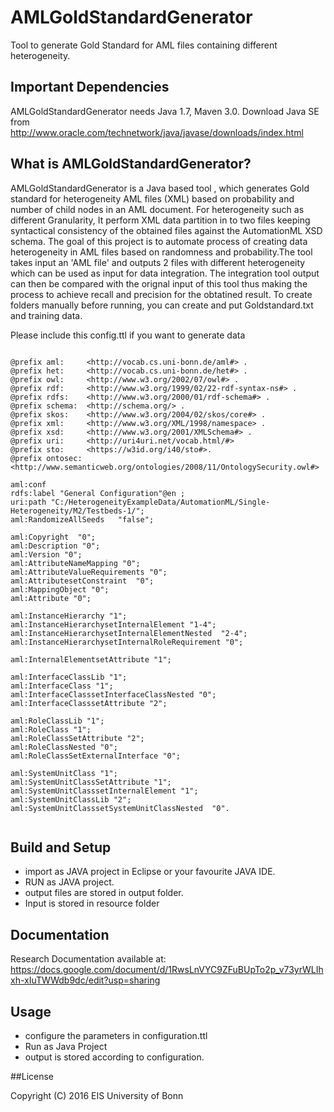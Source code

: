 # AMLGoldStandardGenerator   
Tool to generate Gold Standard for AML files containing different heterogeneity.


## Important Dependencies

AMLGoldStandardGenerator needs Java 1.7, Maven 3.0. Download Java SE from  
http://www.oracle.com/technetwork/java/javase/downloads/index.html


## What is AMLGoldStandardGenerator?

AMLGoldStandardGenerator  is a Java based tool , which generates Gold standard for heterogeneity AML files (XML) based on probability and number of child nodes in an AML document. For heterogeneity such as  different Granularity, It perform XML data partition in to two files keeping syntactical consistency of the obtained files against the AutomationML XSD schema. 
The goal of this project is to automate process of creating data heterogeneity in AML files based on randomness and probability.The tool takes input an 'AML file' and outputs 2 files with different heterogeneity which can be used as input for data integration. The integration tool output can then be compared with the orignal input of this tool thus making the process to achieve recall and precision for the obtatined result.
To create folders manually before running, you can create and put Goldstandard.txt and training data.           

Please include this config.ttl if you want to generate data

```

@prefix aml:     <http://vocab.cs.uni-bonn.de/aml#> .
@prefix het:     <http://vocab.cs.uni-bonn.de/het#> .
@prefix owl:     <http://www.w3.org/2002/07/owl#> .
@prefix rdf:     <http://www.w3.org/1999/02/22-rdf-syntax-ns#> .
@prefix rdfs:    <http://www.w3.org/2000/01/rdf-schema#> .
@prefix schema:  <http://schema.org/> .
@prefix skos:    <http://www.w3.org/2004/02/skos/core#> .
@prefix xml:     <http://www.w3.org/XML/1998/namespace> .
@prefix xsd:     <http://www.w3.org/2001/XMLSchema#> .
@prefix uri:     <http://uri4uri.net/vocab.html/#>
@prefix sto:     <https://w3id.org/i40/sto#>.
@prefix ontosec: <http://www.semanticweb.org/ontologies/2008/11/OntologySecurity.owl#>

aml:conf 
rdfs:label "General Configuration"@en ;
uri:path "C:/HeterogeneityExampleData/AutomationML/Single-Heterogeneity/M2/Testbeds-1/";  
aml:RandomizeAllSeeds   "false";          

aml:Copyright  "0"; 
aml:Description "0"; 
aml:Version "0"; 
aml:AttributeNameMapping "0"; 
aml:AttributeValueRequirements "0"; 
aml:AttributesetConstraint  "0"; 
aml:MappingObject "0"; 
aml:Attribute "0";

aml:InstanceHierarchy "1";
aml:InstanceHierarchysetInternalElement "1-4";
aml:InstanceHierarchysetInternalElementNested  "2-4";
aml:InstanceHierarchysetInternalRoleRequirement "0";

aml:InternalElementsetAttribute "1"; 

aml:InterfaceClassLib "1";
aml:InterfaceClass "1";
aml:InterfaceClasssetInterfaceClassNested "0";
aml:InterfaceClasssetAttribute "2"; 

aml:RoleClassLib "1";
aml:RoleClass "1";
aml:RoleClassSetAttribute "2";
aml:RoleClassNested "0";
aml:RoleClassSetExternalInterface "0";

aml:SystemUnitClass "1";
aml:SystemUnitClassSetAttribute "1";
aml:SystemUnitClasssetInternalElement "1"; 
aml:SystemUnitClassLib "2";
aml:SystemUnitClasssetSystemUnitClassNested  "0".
 

```



## Build and Setup  

* import as JAVA project in Eclipse or your favourite JAVA IDE.
* RUN as JAVA project.
* output files are stored in output folder.
* Input is stored in resource folder

## Documentation  

Research Documentation available at:   
https://docs.google.com/document/d/1RwsLnVYC9ZFuBUpTo2p_v73yrWLIhxh-xIuTWWdb9dc/edit?usp=sharing

## Usage  

* configure the parameters in configuration.ttl
* Run as Java Project
* output is stored according to configuration.


##License

Copyright (C) 2016 EIS University of Bonn
